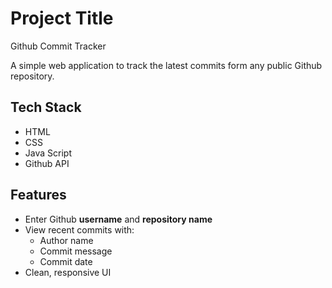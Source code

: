 
# Project Title

Github Commit Tracker

A simple web application to track the latest commits form any public Github repository.


## Tech Stack

- HTML
- CSS
- Java Script
- Github API


## Features

- Enter Github **username** and **repository name** 
- View recent commits with:
    - Author name
    - Commit message
    - Commit date
- Clean, responsive UI 

